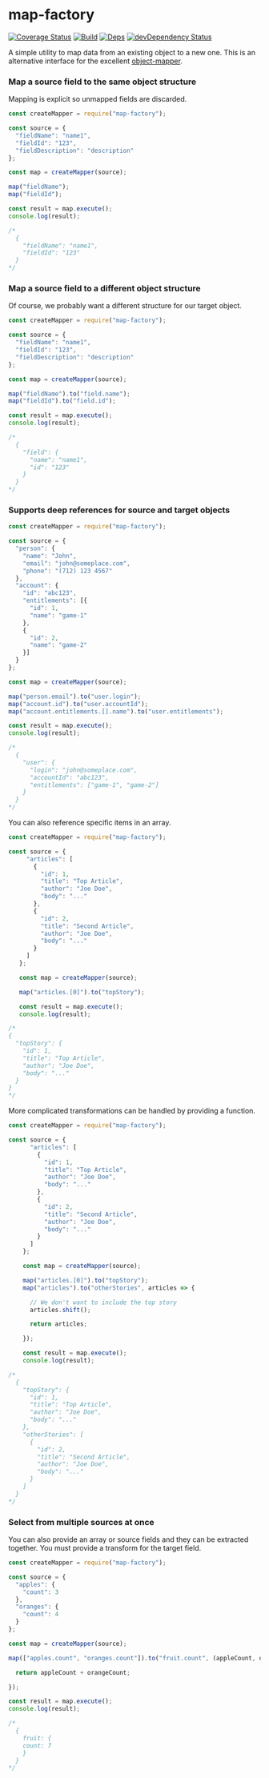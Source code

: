 # map-factory

[![Coverage Status](https://coveralls.io/repos/github/midknight41/map-factory/badge.svg?branch=master)](https://coveralls.io/github/midknight41/map-factory?branch=master) [![Build](https://api.travis-ci.org/midknight41/map-factory.svg?branch=master)](https://travis-ci.org/midknight41/map-factory) [![Deps](https://david-dm.org/midknight41/map-factory.svg)](https://david-dm.org/midknight41/map-factory#info=dependencies) [![devDependency Status](https://david-dm.org/midknight41/map-factory/dev-status.svg)](https://david-dm.org/midknight41/map-factory#info=devDependencies)

A simple utility to map data from an existing object to a new one. This is an alternative interface for the excellent [object-mapper](http://www.npmjs.com/object-mapper).

### Map a source field to the same object structure
Mapping is explicit so unmapped fields are discarded.

```js
const createMapper = require("map-factory");

const source = {
  "fieldName": "name1",
  "fieldId": "123",
  "fieldDescription": "description"
};

const map = createMapper(source);

map("fieldName");
map("fieldId");

const result = map.execute();
console.log(result);

/*
  {
    "fieldName": "name1",
    "fieldId": "123"
  }
*/
```

### Map a source field to a different object structure  
Of course, we probably want a different structure for our target object.

```js
const createMapper = require("map-factory");

const source = {
  "fieldName": "name1",
  "fieldId": "123",
  "fieldDescription": "description"
};

const map = createMapper(source);

map("fieldName").to("field.name");
map("fieldId").to("field.id");

const result = map.execute();
console.log(result);

/*
  {
    "field": {
      "name": "name1",
      "id": "123"
    }
  }
*/
```
### Supports deep references for source and target objects  

```js
const createMapper = require("map-factory");

const source = {
  "person": {
    "name": "John",
    "email": "john@someplace.com",
    "phone": "(712) 123 4567"  
  },
  "account": {
    "id": "abc123",
    "entitlements": [{
      "id": 1,
      "name": "game-1"
    },
    {
      "id": 2,
      "name": "game-2"
    }]
  }
};

const map = createMapper(source);

map("person.email").to("user.login");
map("account.id").to("user.accountId");
map("account.entitlements.[].name").to("user.entitlements");

const result = map.execute();
console.log(result);

/*
  {
    "user": {
      "login": "john@someplace.com",
      "accountId": "abc123",
      "entitlements": ["game-1", "game-2"]
    }
  }
*/
```

You can also reference specific items in an array.

```js
const createMapper = require("map-factory");

const source = {
     "articles": [
       {
         "id": 1,
         "title": "Top Article",
         "author": "Joe Doe",
         "body": "..."
       },
       {
         "id": 2,
         "title": "Second Article",
         "author": "Joe Doe",
         "body": "..."
       }
     ]
   };

   const map = createMapper(source);

   map("articles.[0]").to("topStory");

   const result = map.execute();
   console.log(result);

/*
{
  "topStory": {
    "id": 1,
    "title": "Top Article",
    "author": "Joe Doe",
    "body": "..."
  }
}
*/
```

More complicated transformations can be handled by providing a function.

```js
const createMapper = require("map-factory");

const source = {
      "articles": [
        {
          "id": 1,
          "title": "Top Article",
          "author": "Joe Doe",
          "body": "..."
        },
        {
          "id": 2,
          "title": "Second Article",
          "author": "Joe Doe",
          "body": "..."
        }
      ]
    };

    const map = createMapper(source);

    map("articles.[0]").to("topStory");
    map("articles").to("otherStories", articles => {

      // We don't want to include the top story
      articles.shift();

      return articles;

    });

    const result = map.execute();
    console.log(result);

/*
  {
    "topStory": {
      "id": 1,
      "title": "Top Article",
      "author": "Joe Doe",
      "body": "..."
    },
    "otherStories": [
      {
        "id": 2,
        "title": "Second Article",
        "author": "Joe Doe",
        "body": "..."
      }
    ]
  }
*/
```

### Select from multiple sources at once
You can also provide an array or source fields and they can be extracted together. You must provide a transform for the target field.
```js
const createMapper = require("map-factory");

const source = {
  "apples": {
    "count": 3
  },
  "oranges": {
    "count": 4
  }
};

const map = createMapper(source);

map(["apples.count", "oranges.count"]).to("fruit.count", (appleCount, orangeCount) => {

  return appleCount + orangeCount;

});

const result = map.execute();
console.log(result);

/*
  {
    fruit: {
    count: 7
    }
  }
*/

```
